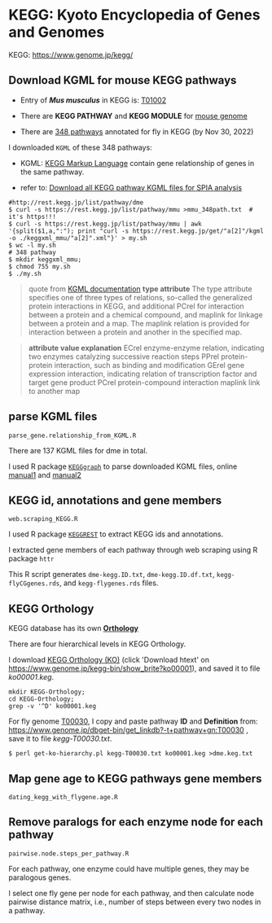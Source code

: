 # KEGG: Kyoto Encyclopedia of Genes and Genomes
KEGG: https://www.genome.jp/kegg/

## Download KGML for mouse KEGG pathways

- Entry of ***Mus musculus*** in KEGG is: [T01002](https://www.genome.jp/kegg-bin/show_organism?org=mmu)

- There are **KEGG PATHWAY** and **KEGG MODULE** for [mouse genome](https://www.genome.jp/dbget-bin/get_linkdb?-t+2+gn:T01002)

- There are [348 pathways](https://www.genome.jp/dbget-bin/get_linkdb?-t+pathway+gn:T01002) annotated for fly in KEGG (by Nov 30, 2022) 


I downloaded `KGML` of these 348 pathways:

- KGML: [KEGG Markup Language](https://www.genome.jp/kegg/xml/docs/)
contain gene relationship of genes in the same pathway.

- refer to: [Download all KEGG pathway KGML files for SPIA analysis](https://www.r-bloggers.com/2018/06/download-all-kegg-pathway-kgml-files-for-spia-analysis/)


```
#http://rest.kegg.jp/list/pathway/dme
$ curl -s https://rest.kegg.jp/list/pathway/mmu >mmu_348path.txt  # it's https!!!
$ curl -s https://rest.kegg.jp/list/pathway/mmu | awk '{split($1,a,":"); print "curl -s https://rest.kegg.jp/get/"a[2]"/kgml -o ./keggxml_mmu/"a[2]".xml"}' > my.sh
$ wc -l my.sh
# 348 pathway
$ mkdir keggxml_mmu;
$ chmod 755 my.sh 
$ ./my.sh 
```

> quote from [KGML documentation](https://www.genome.jp/kegg/xml/docs/)
> **type attribute**
> The type attribute specifies one of three types of relations, so-called the generalized protein interactions in KEGG, and additional PCrel for interaction between a protein and a chemical compound, and maplink for linkage between a protein and a map. The maplink relation is provided for interaction between a protein and another in the specified map.

> **attribute value explanation**
> ECrel   enzyme-enzyme relation, indicating two enzymes catalyzing successive reaction steps
> PPrel   protein-protein interaction, such as binding and modification
> GErel   gene expression interaction, indicating relation of transcription factor and target gene product
> PCrel   protein-compound interaction
> maplink link to another map


## parse KGML files

`parse_gene.relationship_from_KGML.R`

There are 137 KGML files for dme in total.

I used R package [`KEGGgraph`](https://www.bioconductor.org/packages/release/bioc/html/KEGGgraph.html) to parse downloaded KGML files, online [manual1](https://www.bioconductor.org/packages/release/bioc/vignettes/KEGGgraph/inst/doc/KEGGgraphApp.pdf) and [manual2](https://www.bioconductor.org/packages/release/bioc/vignettes/KEGGgraph/inst/doc/KEGGgraph.pdf)



## KEGG id, annotations and gene members

`web.scraping_KEGG.R`

I used R package [`KEGGREST`](https://bioconductor.org/packages/release/bioc/html/KEGGREST.html) to extract KEGG ids and annotations.

I extracted gene members of each pathway through web scraping using R package `httr`

This R script generates `dme-kegg.ID.txt`, `dme-kegg.ID.df.txt`, `kegg-flyCGgenes.rds`, and `kegg-flygenes.rds` files.


## KEGG Orthology

KEGG database has its own [**Orthology**](https://www.genome.jp/kegg-bin/show_brite?ko00001)

There are four hierarchical levels in KEGG Orthology.

I download [KEGG Orthology (KO)](https://www.genome.jp/kegg-bin/download_htext?htext=ko00001&format=htext&filedir=) (click 'Download htext' on https://www.genome.jp/kegg-bin/show_brite?ko00001), and saved it to file *ko00001.keg*.

```
mkdir KEGG-Orthology;
cd KEGG-Orthology;
grep -v '^D' ko00001.keg

```

For fly genome [T00030](https://www.genome.jp/kegg-bin/show_organism?menu_type=genome_info&org=dme),
I copy and paste pathway **ID** and **Definition** from:
https://www.genome.jp/dbget-bin/get_linkdb?-t+pathway+gn:T00030 , save it to file *kegg-T00030.txt*.

```
$ perl get-ko-hierarchy.pl kegg-T00030.txt ko00001.keg >dme.keg.txt
```


## Map gene age to KEGG pathways gene members 

`dating_kegg_with_flygene.age.R`

## Remove paralogs for each enzyme node for each pathway 

`pairwise.node.steps_per_pathway.R`

For each pathway, one enzyme could have multiple genes, they may be paralogous genes.

I select one fly gene per node for each pathway, and then calculate node pairwise distance matrix, i.e., number of steps between every two nodes in a pathway.


